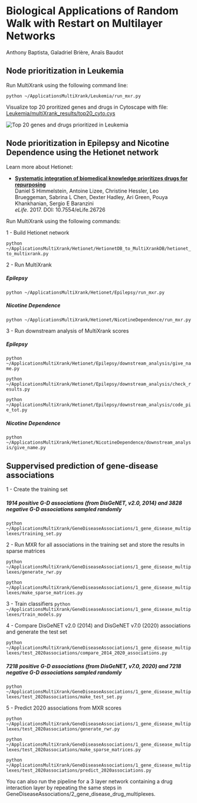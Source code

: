 # Biological Applications of Random Walk with Restart on Multilayer Networks
Anthony Baptista, Galadriel Brière, Anaïs Baudot

## Node prioritization in Leukemia

Run MultiXrank using the following command line:

```python ~/ApplicationsMultiXrank/Leukemia/run_mxr.py``` 

Visualize top 20 proritized genes and drugs in Cytoscape with file: [Leukemia/multiXrank_results/top20_cyto.cys](Leukemia/multiXrank_results/top20_cyto.cys)

<div style="max-width:100%;"><img src="Leukemia/multiXrank_results/top20.png" alt="Top 20 genes and drugs prioritized in Leukemia"></div>

## Node prioritization in Epilepsy and Nicotine Dependence using the Hetionet network

Learn more about Hetionet:

+ [**Systematic integration of biomedical knowledge prioritizes drugs for repurposing**](https://doi.org/10.7554/eLife.26726)<br>
  Daniel S Himmelstein, Antoine Lizee, Christine Hessler, Leo Brueggeman, Sabrina L Chen, Dexter Hadley, Ari Green, Pouya Khankhanian, Sergio E Baranzini<br>
  _eLife_. 2017. DOI: 10.7554/eLife.26726

Run MultiXrank using the following commands:

1 - Build Hetionet network

```python ~/ApplicationsMultiXrank/Hetionet/HetionetDB_to_MultiXrankDB/hetionet_to_multixrank.py``` 

2 - Run MultiXrank

##### Epilepsy
```python ~/ApplicationsMultiXrank/Hetionet/Epilepsy/run_mxr.py``` 

##### Nicotine Dependence
```python ~/ApplicationsMultiXrank/Hetionet/NicotineDependence/run_mxr.py``` 


3 - Run downstream analysis of MultiXrank scores

##### Epilepsy
```python ~/ApplicationsMultiXrank/Hetionet/Epilepsy/downstream_analysis/give_name.py``` 

```python ~/ApplicationsMultiXrank/Hetionet/Epilepsy/downstream_analysis/check_results.py```

```python ~/ApplicationsMultiXrank/Hetionet/Epilepsy/downstream_analysis/code_pie_tot.py``` 

##### Nicotine Dependence
```python ~/ApplicationsMultiXrank/Hetionet/NicotineDependence/downstream_analysis/give_name.py``` 

## Suppervised prediction of gene-disease associations

1 - Create the training set
##### 1914 positive G-D associations (from DisGeNET, v2.0, 2014) and 3828 negative G-D associations sampled randomly

```python ~/ApplicationsMultiXrank/GeneDiseaseAssociations/1_gene_disease_multiplexes/training_set.py``` 

2 - Run MXR for all associations in the training set and store the results in sparse matrices

```python ~/ApplicationsMultiXrank/GeneDiseaseAssociations/1_gene_disease_multiplexes/generate_rwr.py```

```python ~/ApplicationsMultiXrank/GeneDiseaseAssociations/1_gene_disease_multiplexes/make_sparse_matrices.py```

3 - Train classifiers
```python ~/ApplicationsMultiXrank/GeneDiseaseAssociations/1_gene_disease_multiplexes/train_models.py```

4 - Compare DisGeNET v2.0 (2014) and DisGeNET v7.0 (2020) associations and generate the test set

```python ~/ApplicationsMultiXrank/GeneDiseaseAssociations/1_gene_disease_multiplexes/test_2020associations/compare_2014_2020_associations.py```

##### 7218 positive G-D associations (from DisGeNET, v7.0, 2020) and 7218 negative G-D associations sampled randomly
```python ~/ApplicationsMultiXrank/GeneDiseaseAssociations/1_gene_disease_multiplexes/test_2020associations/make_test_set.py```

5 - Predict 2020 associations from MXR scores

```python ~/ApplicationsMultiXrank/GeneDiseaseAssociations/1_gene_disease_multiplexes/test_2020associations/generate_rwr.py```

```python ~/ApplicationsMultiXrank/GeneDiseaseAssociations/1_gene_disease_multiplexes/test_2020associations/make_sparse_matrices.py```

```python ~/ApplicationsMultiXrank/GeneDiseaseAssociations/1_gene_disease_multiplexes/test_2020associations/predict_2020associations.py```

You can also run the pipeline for a 3 layer network containing a drug interaction layer by repeating the same steps in GeneDiseaseAssociations/2_gene_disease_drug_multiplexes.